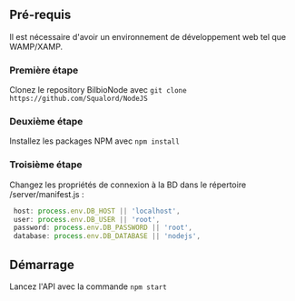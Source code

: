 ## Pré-requis

Il est nécessaire d'avoir un environnement de développement web tel que WAMP/XAMP.

### Première étape

Clonez le repository BilbioNode avec ```git clone https://github.com/Squalord/NodeJS```

### Deuxième étape

Installez les packages NPM avec 
```npm install```

### Troisième étape

Changez les propriétés de connexion à la BD dans le répertoire /server/manifest.js : 
```js
 host: process.env.DB_HOST || 'localhost',
 user: process.env.DB_USER || 'root',
 password: process.env.DB_PASSWORD || 'root',
 database: process.env.DB_DATABASE || 'nodejs',
```
## Démarrage

Lancez l'API avec la commande  ```npm start``` 
